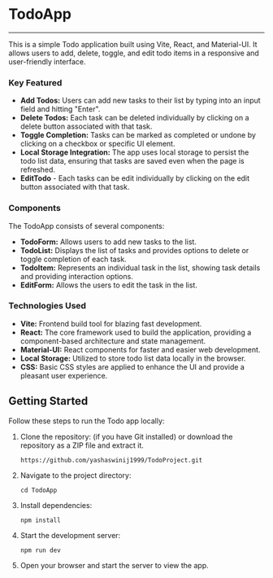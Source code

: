 # TodoApp

---

This is a simple Todo application built using Vite, React, and Material-UI. It allows users to add, delete, toggle, and edit todo items in a responsive and user-friendly interface.

### Key Featured

- **Add Todos:** Users can add new tasks to their list by typing into an input field and hitting "Enter".
- **Delete Todos:** Each task can be deleted individually by clicking on a delete button associated with that task.
- **Toggle Completion:** Tasks can be marked as completed or undone by clicking on a checkbox or specific UI element.
- **Local Storage Integration:** The app uses local storage to persist the todo list data, ensuring that tasks are saved even when the page is refreshed.
- **EditTodo** - Each tasks can be edit individually by clicking on the edit button associated with that task.

### Components

The TodoApp consists of several components:

- **TodoForm:** Allows users to add new tasks to the list.
- **TodoList:** Displays the list of tasks and provides options to delete or toggle completion of each task.
- **TodoItem:** Represents an individual task in the list, showing task details and providing interaction options.
- **EditForm:** Allows the users to edit the task in the list.

### Technologies Used

- **Vite:** Frontend build tool for blazing fast development.
- **React:** The core framework used to build the application, providing a component-based architecture and state management.
- **Material-UI:** React components for faster and easier web development.
- **Local Storage:** Utilized to store todo list data locally in the browser.
- **CSS:** Basic CSS styles are applied to enhance the UI and provide a pleasant user experience.

## Getting Started

Follow these steps to run the Todo app locally:

1. Clone the repository: (if you have Git installed) or download the repository as a ZIP file and extract it.

   ```
   https://github.com/yashaswinij1999/TodoProject.git
   ```

2. Navigate to the project directory:
   ```
   cd TodoApp
   ```
3. Install dependencies:
   ```
   npm install
   ```
4. Start the development server:
   ```
   npm run dev
   ```
5. Open your browser and start the server to view the app.
